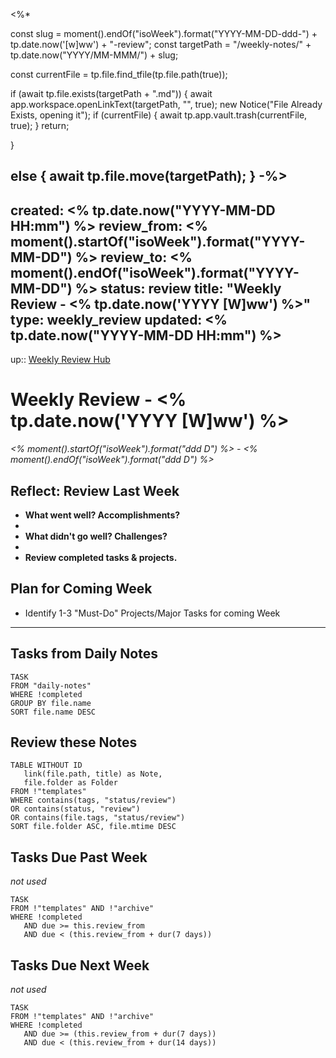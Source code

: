 <%*

const slug = moment().endOf("isoWeek").format("YYYY-MM-DD-ddd-") + tp.date.now('[w]ww') + "-review";
const targetPath = "/weekly-notes/" + tp.date.now("YYYY/MM-MMM/") + slug;

const currentFile = tp.file.find_tfile(tp.file.path(true));

if (await tp.file.exists(targetPath + ".md")) {
    await app.workspace.openLinkText(targetPath, "", true);
    new Notice("File Already Exists, opening it");
    if (currentFile) {
        await tp.app.vault.trash(currentFile, true);
    }
    return;

}

else {
    await tp.file.move(targetPath);
}
-%>
---
created: <% tp.date.now("YYYY-MM-DD HH:mm") %>
review_from: <% moment().startOf("isoWeek").format("YYYY-MM-DD") %>
review_to:  <% moment().endOf("isoWeek").format("YYYY-MM-DD") %>
status: review
title: "Weekly Review - <% tp.date.now('YYYY [W]ww') %>"
type: weekly_review
updated: <% tp.date.now("YYYY-MM-DD HH:mm") %>
---

up:: [Weekly Review Hub](weekly-review-hub.md)

# Weekly Review - <% tp.date.now('YYYY [W]ww') %>

_<% moment().startOf("isoWeek").format("ddd D") %> - <% moment().endOf("isoWeek").format("ddd D") %>_

## Reflect: Review Last Week

- **What went well? Accomplishments?**
 -
- **What didn't go well? Challenges?**
 -
- **Review completed tasks & projects.**

## Plan for Coming Week

- Identify 1-3 "Must-Do" Projects/Major Tasks for coming Week

---

## Tasks from Daily Notes

```dataview
TASK
FROM "daily-notes"
WHERE !completed
GROUP BY file.name
SORT file.name DESC
```

## Review these Notes

```dataview
TABLE WITHOUT ID
   link(file.path, title) as Note,
   file.folder as Folder
FROM !"templates"
WHERE contains(tags, "status/review")
OR contains(status, "review")
OR contains(file.tags, "status/review")
SORT file.folder ASC, file.mtime DESC
```


## Tasks Due Past Week

_not used_

```dataview
TASK
FROM !"templates" AND !"archive"
WHERE !completed
   AND due >= this.review_from
   AND due < (this.review_from + dur(7 days))
```

## Tasks Due Next Week

_not used_

```dataview
TASK
FROM !"templates" AND !"archive"
WHERE !completed
   AND due >= (this.review_from + dur(7 days))
   AND due < (this.review_from + dur(14 days))
```
